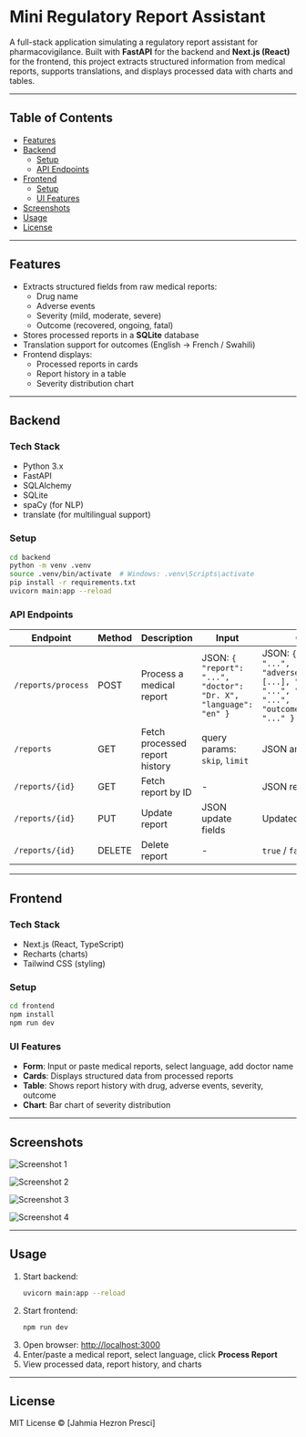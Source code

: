 # Mini Regulatory Report Assistant

A full-stack application simulating a regulatory report assistant for pharmacovigilance. Built with **FastAPI** for the backend and **Next.js (React)** for the frontend, this project extracts structured information from medical reports, supports translations, and displays processed data with charts and tables.

---

## Table of Contents

- [Features](#features)  
- [Backend](#backend)  
  - [Setup](#backend-setup)  
  - [API Endpoints](#api-endpoints)  
- [Frontend](#frontend)  
  - [Setup](#frontend-setup)  
  - [UI Features](#ui-features)  
- [Screenshots](#screenshots)  
- [Usage](#usage)  
- [License](#license)  

---

## Features

- Extracts structured fields from raw medical reports:
  - Drug name  
  - Adverse events  
  - Severity (mild, moderate, severe)  
  - Outcome (recovered, ongoing, fatal)  
- Stores processed reports in a **SQLite** database  
- Translation support for outcomes (English → French / Swahili)  
- Frontend displays:
  - Processed reports in cards  
  - Report history in a table  
  - Severity distribution chart  

---

## Backend

### Tech Stack

- Python 3.x  
- FastAPI  
- SQLAlchemy  
- SQLite  
- spaCy (for NLP)  
- translate (for multilingual support)  

### Setup

```bash
cd backend
python -m venv .venv
source .venv/bin/activate  # Windows: .venv\Scripts\activate
pip install -r requirements.txt
uvicorn main:app --reload
```

### API Endpoints

| Endpoint | Method | Description | Input | Output |
|----------|--------|-------------|-------|--------|
| `/reports/process` | POST | Process a medical report | JSON: `{ "report": "...", "doctor": "Dr. X", "language": "en" }` | JSON: `{ "drug": "...", "adverse_events": [...], "severity": "...", "outcome": "...", "outcome_translated": "..." }` |
| `/reports` | GET | Fetch processed report history | query params: `skip`, `limit` | JSON array of reports |
| `/reports/{id}` | GET | Fetch report by ID | - | JSON report |
| `/reports/{id}` | PUT | Update report | JSON update fields | Updated report |
| `/reports/{id}` | DELETE | Delete report | - | `true` / `false` |

---

## Frontend

### Tech Stack

- Next.js (React, TypeScript)  
- Recharts (charts)  
- Tailwind CSS (styling)  

### Setup

```bash
cd frontend
npm install
npm run dev
```

### UI Features

- **Form**: Input or paste medical reports, select language, add doctor name  
- **Cards**: Displays structured data from processed reports  
- **Table**: Shows report history with drug, adverse events, severity, outcome  
- **Chart**: Bar chart of severity distribution  

---

## Screenshots

![Screenshot 1](public/screenshots/1.png)  

![Screenshot 2](public/screenshots/2.png)  

![Screenshot 3](public/screenshots/3.png)  

![Screenshot 4](public/screenshots/4.png)  

---

## Usage

1. Start backend:
   ```bash
   uvicorn main:app --reload
   ```
2. Start frontend:
   ```bash
   npm run dev
   ```
3. Open browser: [http://localhost:3000](http://localhost:3000)  
4. Enter/paste a medical report, select language, click **Process Report**  
5. View processed data, report history, and charts  

---

## License

MIT License © [Jahmia Hezron Presci]

